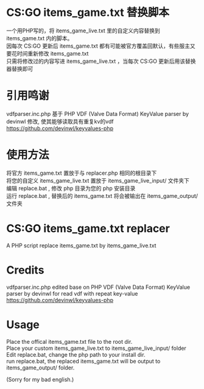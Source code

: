 # CS:GO items_game.txt 替换脚本
一个用PHP写的，将 items_game_live.txt 里的自定义内容替换到 items_game.txt 内的脚本。  
因每次 CS:GO 更新后 items_game.txt 都有可能被官方覆盖回默认，有些服主又要花时间重新修改 items_game.txt  
只需将修改过的内容写进 items_game_live.txt ，当每次 CS:GO 更新后用该替换器替换即可  

# 引用鸣谢
vdfparser.inc.php 基于 PHP VDF (Valve Data Format) KeyValue parser by devinwl 修改, 使其能够读取具有重复kv的vdf  
https://github.com/devinwl/keyvalues-php

# 使用方法
将官方 items_game.txt 置放于与 replacer.php 相同的根目录下  
将您的自定义 items_game_live.txt 置放于 items_game_live_input/ 文件夹下  
编辑 replace.bat , 修改 php 目录为您的 php 安装目录  
运行 replace.bat , 替换后的 items_game.txt 将会被输出在 items_game_output/ 文件夹  




# CS:GO items_game.txt replacer
A PHP script replace items_game.txt by items_game_live.txt  

# Credits
vdfparser.inc.php edited base on PHP VDF (Valve Data Format) KeyValue parser by devinwl for read vdf with repeat key-value  
https://github.com/devinwl/keyvalues-php

# Usage
Place the offical items_game.txt file to the root dir.  
Place your custom items_game_live.txt to items_game_live_input/ folder  
Edit replace.bat, change the php path to your install dir.  
run replace.bat, the replaced items_game.txt will be output to items_game_output/ folder.  

(Sorry for my bad english.)
